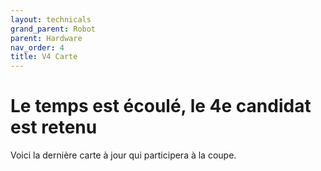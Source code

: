 ```yaml
---
layout: technicals
grand_parent: Robot
parent: Hardware
nav_order: 4
title: V4 Carte
---
```


# Le temps est écoulé, le 4e candidat est retenu

<kicanvas-embed controls="full">
    <kicanvas-source src="./V4_carte_files/MainBoardV4.kicad_sch"></kicanvas-source>
    <kicanvas-source src="./V4_carte_files/Meca.kicad_sch"></kicanvas-source>
    <kicanvas-source src="./V4_carte_files/Power.kicad_sch"></kicanvas-source>
    <kicanvas-source src="./V4_carte_files/Servo.kicad_sch"></kicanvas-source>
    <kicanvas-source src="./V4_carte_files/Logic.kicad_sch"></kicanvas-source>
    <kicanvas-source src="./V4_carte_files/steppers.kicad_sch"></kicanvas-source>
    <kicanvas-source src="./V4_carte_files/MainBoardV4.kicad_pcb"></kicanvas-source>
</kicanvas-embed>

Voici la dernière carte à jour qui participera à la coupe.
